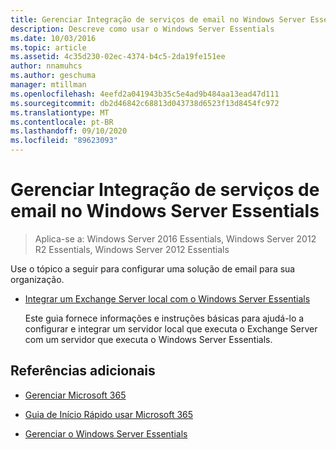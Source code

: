 ```yaml
---
title: Gerenciar Integração de serviços de email no Windows Server Essentials
description: Descreve como usar o Windows Server Essentials
ms.date: 10/03/2016
ms.topic: article
ms.assetid: 4c35d230-02ec-4374-b4c5-2da19fe151ee
author: nnamuhcs
ms.author: geschuma
manager: mtillman
ms.openlocfilehash: 4eefd2a041943b35c5e4ad9b484aa13ead47d111
ms.sourcegitcommit: db2d46842c68813d043738d6523f13d8454fc972
ms.translationtype: MT
ms.contentlocale: pt-BR
ms.lasthandoff: 09/10/2020
ms.locfileid: "89623093"
---
```

# <a name="manage-email-service-integration-in-windows-server-essentials"></a>Gerenciar Integração de serviços de email no Windows Server Essentials

>Aplica-se a: Windows Server 2016 Essentials, Windows Server 2012 R2 Essentials, Windows Server 2012 Essentials

Use o tópico a seguir para configurar uma solução de email para sua organização.

-   [Integrar um Exchange Server local com o Windows Server Essentials](Integrate-an-On-Premises-Exchange-Server-with-Windows-Server-Essentials.md)

     Este guia fornece informações e instruções básicas para ajudá-lo a configurar e integrar um servidor local que executa o Exchange Server com um servidor que executa o Windows Server Essentials.

## <a name="additional-references"></a>Referências adicionais

-   [Gerenciar Microsoft 365](Manage-Office-365-in-Windows-Server-Essentials.md)

-   [Guia de Início Rápido usar Microsoft 365](../use/Quick-Start-Guide-to-Using-Microsoft-Office-365-with-Windows-Server-Essentials.md)

-   [Gerenciar o Windows Server Essentials](Manage-Windows-Server-Essentials.md)